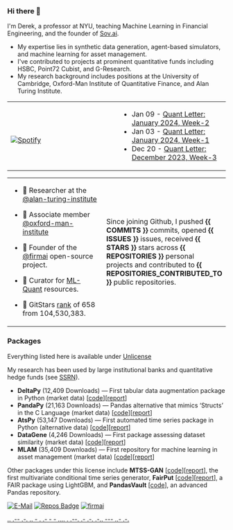 ### Hi there 👋
I'm Derek, a professor at NYU, teaching Machine Learning in Financial Engineering, and the founder of [Sov.ai](https://sov.ai/). 

- My expertise lies in synthetic data generation, agent-based simulators, and machine learning for asset management.
- I've contributed to projects at prominent quantitative funds including HSBC, Point72 Cubist, and G-Research.
- My research background includes positions at the University of Cambridge, Oxford-Man Institute of Quantitative Finance, and Alan Turing Institute.


<table width="100%"> 
  <tr>
  <td width="50%">
      
&nbsp; <br> [![Spotify](https://novatorem-nu-seven.vercel.app/api/spotify)](https://open.spotify.com/user/1280520793)

  </td>
  <td width="50%">  
 
<!-- feed start -->
- Jan 09 - [Quant Letter: January 2024, Week-2](https://blog.ml-quant.com/p/quant-letter-january-2024-week-2)
- Jan 03 - [Quant Letter: January 2024, Week-1](https://blog.ml-quant.com/p/quant-letter-january-2024-week-1)
- Dec 20 - [Quant Letter: December 2023, Week-3](https://blog.ml-quant.com/p/quant-letter-december-2023-week-3)
<!-- feed end -->

  </td>
  </table>
  
<table width="100%"> 
  <tr>
  <td width="50%">

- 👥 Researcher at the [@alan-turing-institute](https://github.com/alan-turing-institute)

- 📓 Associate member [@oxford-man-institute](https://www.oxford-man.ox.ac.uk/)

- 🧭 Founder of the [@firmai](https://www.firmai.org/) open-source project. 
   
- 👥 Curator for [ML-Quant](https://www.ml-quant.com/) resources. 

- 🦌 GitStars [rank](https://gitstar-ranking.com/firmai) of 658 from 104,530,383.

  </td>
  <td width="50%">
  
Since joining Github, I pushed **{{ COMMITS }}** commits, opened **{{ ISSUES }}** issues, received **{{ STARS }}** stars across **{{ REPOSITORIES }}** personal projects and contributed to **{{ REPOSITORIES_CONTRIBUTED_TO }}** public repositories.

  </td>
  </table>
  
### Packages

Everything listed here is available under [Unlicense](https://unlicense.org/)

My research has been used by large institutional banks and quantitative hedge funds (see [SSRN](https://papers.ssrn.com/sol3/cf_dev/AbsByAuth.cfm?per_id=3160654)). 

- **DeltaPy** (12,409 Downloads) — First tabular data augmentation package in Python (market data) [[code](https://github.com/firmai/deltapy)][[report](https://papers.ssrn.com/sol3/papers.cfm?abstract_id=3582219)]
- **PandaPy** (21,163 Downloads) — Pandas alternative that mimics ‘Structs’ in the C Language (market data) [[code](https://github.com/firmai/pandapy)][[report](https://papers.ssrn.com/sol3/papers.cfm?abstract_id=3599639)]
- **AtsPy** (53,147 Downloads) — First automated time series package in Python (alternative data) [[code](https://github.com/firmai/atspy)][[report](https://papers.ssrn.com/sol3/papers.cfm?abstract_id=3580631)]
- **DataGene** (4,246 Downloads) — First package assessing dataset similarity (market data) [[code](https://github.com/firmai/datagene)][[report](https://ssrn.com/abstract=3619626)]
- **MLAM** (35,409 Downloads) — First repository for machine learning in asset management (market data) [[code](https://github.com/firmai/machine-learning-asset-management)][[report](https://papers.ssrn.com/sol3/papers.cfm?abstract_id=3420952)]


Other packages under this license include **MTSS-GAN** [[code](https://github.com/firmai/machine-learning-asset-management)][[report](https://papers.ssrn.com/sol3/papers.cfm?abstract_id=3420952)], the first multivariate conditional time series generator, **FairPut** [[code](https://github.com/firmai/ml-fairness-framework)][[report](https://papers.ssrn.com/sol3/papers.cfm?abstract_id=3619715)], a FAIR package using LightGBM, and **PandasVault** [[code](https://github.com/firmai/pandasvault)], an advanced Pandas repository.

<!--- - 👁️ Advisor at ... --->


[![E-Mail](https://img.shields.io/badge/email-reveal-2a8?style=flat-square&logo=gmail&logoColor=white)](https://mailhide.io/e/3ZNzb8gi)
[![Repos Badge](https://badges.pufler.dev/repos/firmai)](https://badges.pufler.dev)
[![firmai](https://komarev.com/ghpvc/?username=firmai)](firmai.org)

 [..    .-- .-. .. - .    .- -    - .... .    .--. .- .-. .-.. --- ..- .-.](https://theparlour.substack.com/)


                            



